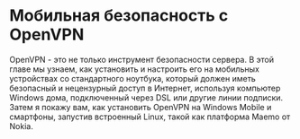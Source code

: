 # Мобильная безопасность с OpenVPN

OpenVPN - это не только инструмент безопасности сервера. В этой главе мы узнаем, как установить и настроить его на мобильных устройствах со стандартного ноутбука, который должен иметь безопасный и нецензурный доступ в Интернет, используя компьютер Windows дома, подключенный через DSL или другие линии подписки. Затем я покажу вам, как установить OpenVPN на Windows Mobile и смартфоны, запустив встроенный Linux, такой как платформа Maemo от Nokia.
